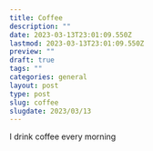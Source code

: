 ```yaml
---
title: Coffee
description: ""
date: 2023-03-13T23:01:09.550Z
lastmod: 2023-03-13T23:01:09.550Z
preview: ""
draft: true
tags: ""
categories: general
layout: post
type: post
slug: coffee
slugdate: 2023/03/13
---
```


I drink coffee every morning
